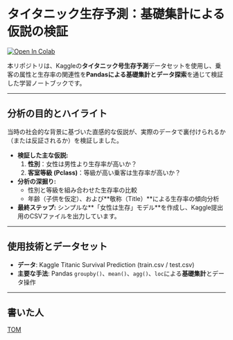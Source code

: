 # タイタニック生存予測：基礎集計による仮説の検証

[![Open In Colab](https://colab.research.google.com/assets/colab-badge.svg)](https://colab.research.google.com/github/tomnyancat/Kaggle-Titanic-Basic-Hypothesis-Test/blob/main/titanic-basic-hypothesis-test.ipynb)

本リポジトリは、Kaggleの**タイタニック号生存予測**データセットを使用し、乗客の属性と生存率の関連性を**Pandasによる基礎集計とデータ探索**を通じて検証した学習ノートブックです。

---

## 分析の目的とハイライト

当時の社会的な背景に基づいた直感的な仮説が、実際のデータで裏付けられるか（または反証されるか）を検証しました。

* **検証した主な仮説:**
    1.  **性別**：女性は男性より生存率が高いか？
    2.  **客室等級 (Pclass)**：等級が高い乗客は生存率が高いか？
* **分析の深掘り:**
    * 性別と等級を組み合わせた生存率の比較
    * 年齢（子供を仮定）、および**敬称（Title）**による生存率の傾向分析
* **最終ステップ:** シンプルな**「女性は生存」モデル**を作成し、Kaggle提出用のCSVファイルを出力しています。

---

## 使用技術とデータセット

* **データ**: Kaggle Titanic Survival Prediction (train.csv / test.csv)
* **主要な手法**: Pandas `groupby()`、`mean()`、`agg()`、`loc`による**基礎集計**とデータ操作

---

## 書いた人

[TOM](https://github.com/tomnyancat)
